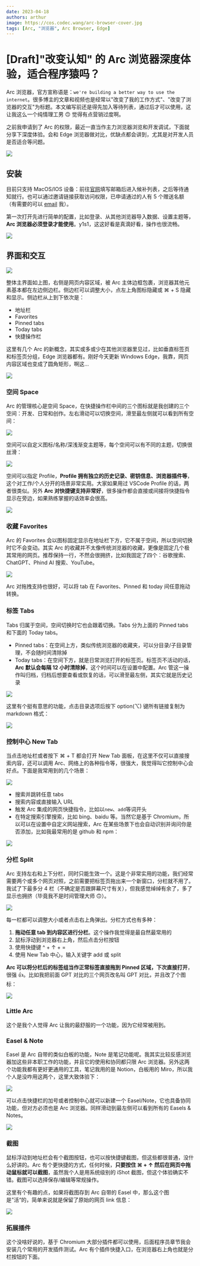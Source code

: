 ```yaml
---
date: 2023-04-18
authors: arthur
image: https://cos.codec.wang/arc-browser-cover.jpg
tags: [Arc, "浏览器", Arc Browser, Edge]
---
```


# [Draft]"改变认知" 的 Arc 浏览器深度体验，适合程序猿吗？

Arc 浏览器，官方宣称语是：`we're building a better way to use the internet`。很多博主的文章和视频也是经常以"改变了我的工作方式"、"改变了浏览器的交互"为标题。本文编写前还是得先加入等待列表，通过后才可以使用，这让我这么一个纯情理工男 🙃 觉得有点营销过度啊。

之前我申请到了 Arc 的权限，最近一直当作主力浏览器浏览和开发调试，下面就分享下深度体验。会和 Edge 浏览器做对比，优缺点都会讲到，尤其是对开发人员是否适合等问题。

![](https://cos.codec.wang/arc-browser-cover.jpg)

<!--truncate-->

## 安装

目前只支持 MacOS/IOS 设备：前往[官网](https://thebrowser.company/)填写邮箱后进入候补列表，之后等待通知就行。也可以通过邀请链接获取访问权限，已申请通过的人有 5 个赠送名额（有需要的可以 [email](mailto:codecwang@outlook.com) 我）。

第一次打开先进行简单的配置，比如登录、从其他浏览器导入数据、设置主题等，**Arc 浏览器必须登录才能使用**。y1s1，这这好看是真滴好看，操作也很流畅。

![](https://cos.codec.wang/arc-browser-setup.jpg)

## 界面和交互

![](https://cos.codec.wang/arc-browser-main-ui.jpg)

整体主界面如上图，右侧是网页内容区域，被 Arc 主体边框包裹，浏览器其他元素基本都在左边侧边栏。侧边栏可以调整大小，点左上角图标隐藏或 ⌘ + S 隐藏和显示。侧边栏从上到下依次是：

- 地址栏
- Favorites
- Pinned tabs
- Today tabs
- 快捷操作栏

这里有几个 Arc 的新概念，其实或多或少在其他浏览器里见过，比如垂直标签页和标签页分组，Edge 浏览器都有。刚好今天更新 Windows Edge，我靠，网页内容区域也变成了圆角矩形，啊这...

![](https://cos.codec.wang/arc-browser-edge-round-corner.jpg)

### 空间 Space

Arc 的管理核心是空间 Space，在快捷操作栏中间的三个图标就是我创建的三个空间：开发、日常和创作。左右滑动可以切换空间，滑至最左侧就可以看到所有空间：

![](https://cos.codec.wang/arc-browser-workspaces.jpg)

空间可以自定义图标/名称/深浅渐变主题等，每个空间可以有不同的主题，切换很丝滑：

![](https://cos.codec.wang/arc-browser-customize-space.jpg)

空间可以指定 Profile，**Profile 拥有独立的历史记录、密钥信息、浏览器插件等**，这个对工作/个人分开的场景非常实用。大家如果用过 VSCode Profile 的话，两者很类似。另外 **Arc 对快捷键支持非常好**，很多操作都会直接或间接将快捷指令显示在旁边，如果熟练掌握的话效率会很高。

![](https://cos.codec.wang/arc-browser-workspace-profile.jpg)

### 收藏 Favorites

Arc 的 Favorites 会以图标固定显示在地址栏下方，它不属于空间，所以空间切换时它不会变动。其实 Arc 的收藏并不太像传统浏览器的收藏，更像是固定几个极其常用的网页。推荐保持一行，不然会很拥挤，比如我固定了四个：谷歌搜索、ChatGPT、Phind AI 搜索、YouTube。

![](https://cos.codec.wang/arc-browser-favorites.jpg)

Arc 对拖拽支持也很好，可以将 tab 在 Favorites、Pinned 和 today 间任意拖动转换。

### 标签 Tabs

Tabs 归属于空间，空间切换时它也会跟着切换。Tabs 分为上面的 Pinned tabs 和下面的 Today tabs。

- Pinned tabs：在空间上方，类似传统浏览器的收藏夹，可以分目录/子目录管理，不会随时间清除掉
- Today tabs：在空间下方，就是日常浏览打开的标签页。标签页不活动的话，**Arc 默认会每隔 12 小时清除掉**，这个时间可以在设置中配置。Arc 管这一操作叫归档，归档后想要查看或恢复的话，可以滑至最左侧，其实它就是历史记录

![](https://cos.codec.wang/arc-browser-tabs.jpg)

这里有个挺有意思的功能，点击目录选项后按下 option(⌥) 键所有链接复制为 markdown 格式：

![](https://cos.codec.wang/arc-browser-copy-as-markdown.jpg)

### 控制中心 New Tab

当点击地址栏或者按下 ⌘ + T 都会打开 New Tab 面板，在这里不仅可以直接搜索内容，还可以调用 Arc、网络上的各种指令等，很强大，我觉得叫它控制中心会好点。下面是我常用到的几个场景：

![](https://cos.codec.wang/arc-browser-new-tab-control-center.jpg)

- 搜索并跳转任意 tabs
- 搜索内容或直接输入 URL
- 触发 Arc 集成的网页快捷指令，比如以`new`、`add`等词开头
- 在特定搜索引擎搜索，比如 bing、baidu 等。当然它是基于 Chromium，所以可以在设置中自定义网站搜索，Arc 在某些场景下也会自动识别并询问你是否添加，比如我最常用的是 github 和 npm：

![](https://cos.codec.wang/arc-browser-search-engine.jpg)

### **分栏 Split**

Arc 支持左右和上下分栏，同时只能生效一个。这是个非常实用的功能，我们经常需要两个或多个网页对照，之前需要把标签页拖出来一个新窗口，分栏就不用了。我试了下最多分 4 栏（不确定是否跟屏幕尺寸有关），但我感觉绰绰有余了，多了显示也拥挤（毕竟我不是时间管理大师 🙃）。

![](https://cos.codec.wang/arc-browser-split-view.jpg)

每一栏都可以调整大小或者点击右上角弹出。分栏方式也有多种：

1. **拖动任意 tab 到内容区进行分栏**。这个操作我觉得是最自然最常用的
2. 鼠标浮动到浏览器右上角，然后点击分栏按钮
3. 使用快捷键 ^ + ↑ + =
4. 使用 New Tab 中心，输入关键字 add 或 split

**Arc 可以将分栏后的标签组当作正常标签直接拖到 Pinned 区域，下次直接打开**，很强 👍。比如我把前面 GPT 对比的三个网页改名叫 GPT 对比，并且改了个图标：

![](https://cos.codec.wang/arc-browser-split-tabs-pinned.jpg)

### **Little Arc**

这个是我个人觉得 Arc 让我的最舒服的一个功能，因为它经常被用到。

### Easel & Note

Easel 是 Arc 自带的类似白板的功能，Note 是笔记功能呢。我其实比较反感浏览器加这些非本职工作的功能，并且它的使用和协同都只限 Arc 浏览器。另外这两个功能我都有更好更通用的工具，笔记我用的是 Notion，白板用的 Miro，所以我个人是没咋用这两个，这里大致体验下：

![](https://cos.codec.wang/arc-browser-easel.jpg)

可以点击快捷栏的加号或者控制中心就可以新建一个 Easel/Note，它也具备协同功能，但对方必须也是 Arc 浏览器。同样滑动到最左侧可以看到所有的 Easels & Notes。

![](https://cos.codec.wang/arc-browser-note.jpg)

### 截图

鼠标浮动到地址栏会有个截图按钮，也可以按快捷键截图，但这些都很普通，没什么好讲的。Arc 有个更快捷的方式，任何时候，**只要按住 ⌘ + ↑ 然后在网页中拖动鼠标就可以截图**，虽然我个人是用系统级别的 iShot 截图，但这个体验确实不错。截图可以选择保存/编辑等常规操作。

这里有个有趣的点，如果将截图存到 Arc 自带的 Easel 中，那么这个图是”活“的，简单来说就是保留了原始的网页 link 信息：

![](https://cos.codec.wang/arc-browser-screenshot.jpg)

### 拓展插件

这个没啥好说的，基于 Chromium 大部分插件都可以使用，后面程序员章节我会安装几个常用的开发插件测试。Arc 有个插件快捷入口，在浏览器右上角也就是分栏按钮的下面。
